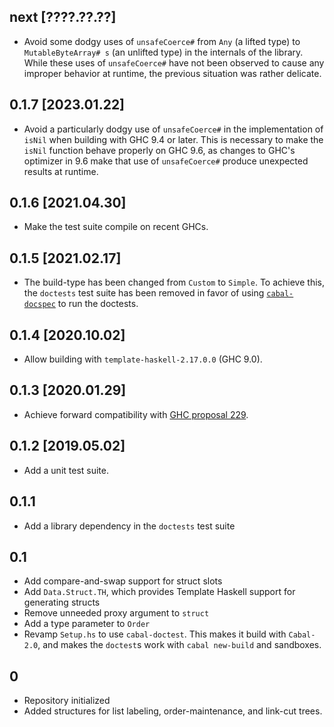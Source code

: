 ## next [????.??.??]
* Avoid some dodgy uses of `unsafeCoerce#` from `Any` (a lifted type) to
  `MutableByteArray# s` (an unlifted type) in the internals of the library.
  While these uses of `unsafeCoerce#` have not been observed to cause any
  improper behavior at runtime, the previous situation was rather delicate.

## 0.1.7 [2023.01.22]
* Avoid a particularly dodgy use of `unsafeCoerce#` in the implementation of
  `isNil` when building with GHC 9.4 or later. This is necessary to make the
  `isNil` function behave properly on GHC 9.6, as changes to GHC's optimizer in
  9.6 make that use of `unsafeCoerce#` produce unexpected results at runtime.

## 0.1.6 [2021.04.30]
* Make the test suite compile on recent GHCs.

## 0.1.5 [2021.02.17]
* The build-type has been changed from `Custom` to `Simple`.
  To achieve this, the `doctests` test suite has been removed in favor of using
  [`cabal-docspec`](https://github.com/phadej/cabal-extras/tree/master/cabal-docspec)
  to run the doctests.

## 0.1.4 [2020.10.02]
* Allow building with `template-haskell-2.17.0.0` (GHC 9.0).

## 0.1.3 [2020.01.29]
* Achieve forward compatibility with
  [GHC proposal 229](https://github.com/ghc-proposals/ghc-proposals/blob/master/proposals/0229-whitespace-bang-patterns.rst).

## 0.1.2 [2019.05.02]
* Add a unit test suite.

## 0.1.1
* Add a library dependency in the `doctests` test suite

## 0.1
* Add compare-and-swap support for struct slots
* Add `Data.Struct.TH`, which provides Template Haskell support for
  generating structs
* Remove unneeded proxy argument to `struct`
* Add a type parameter to `Order`
* Revamp `Setup.hs` to use `cabal-doctest`. This makes it build
  with `Cabal-2.0`, and makes the `doctest`s work with `cabal new-build` and
  sandboxes.

## 0
* Repository initialized
* Added structures for list labeling, order-maintenance, and link-cut trees.
